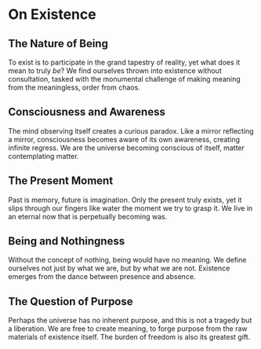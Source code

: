# On Existence

## The Nature of Being

To exist is to participate in the grand tapestry of reality, yet what does it mean to truly *be*? We find ourselves thrown into existence without consultation, tasked with the monumental challenge of making meaning from the meaningless, order from chaos.

## Consciousness and Awareness

The mind observing itself creates a curious paradox. Like a mirror reflecting a mirror, consciousness becomes aware of its own awareness, creating infinite regress. We are the universe becoming conscious of itself, matter contemplating matter.

## The Present Moment

Past is memory, future is imagination. Only the present truly exists, yet it slips through our fingers like water the moment we try to grasp it. We live in an eternal now that is perpetually becoming was.

## Being and Nothingness

Without the concept of nothing, being would have no meaning. We define ourselves not just by what we are, but by what we are not. Existence emerges from the dance between presence and absence.

## The Question of Purpose

Perhaps the universe has no inherent purpose, and this is not a tragedy but a liberation. We are free to create meaning, to forge purpose from the raw materials of existence itself. The burden of freedom is also its greatest gift.
